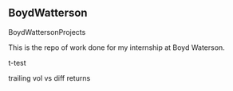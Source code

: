 ## BoydWatterson
BoydWattersonProjects

This is the repo of work done for my internship at Boyd Waterson.

t-test 

trailing vol vs diff returns

